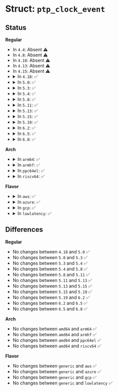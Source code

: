 # Struct: <code>ptp_clock_event</code>

## Status
<b>Regular</b>
<ul>
<li>
In <code>4.4</code>: Absent ⚠️
</li>
<li>
In <code>4.8</code>: Absent ⚠️
</li>
<li>
In <code>4.10</code>: Absent ⚠️
</li>
<li>
In <code>4.13</code>: Absent ⚠️
</li>
<li>
In <code>4.15</code>: Absent ⚠️
</li>
<li>
<details>
<summary>In <code>4.18</code>: ✅</summary>

```c
struct ptp_clock_event {
    int type;
    int index;
    u64 timestamp;
    struct pps_event_time pps_times;
};
```
</details>
</li>
<li>
<details>
<summary>In <code>5.0</code>: ✅</summary>

```c
struct ptp_clock_event {
    int type;
    int index;
    u64 timestamp;
    struct pps_event_time pps_times;
};
```
</details>
</li>
<li>
<details>
<summary>In <code>5.3</code>: ✅</summary>

```c
struct ptp_clock_event {
    int type;
    int index;
    u64 timestamp;
    struct pps_event_time pps_times;
};
```
</details>
</li>
<li>
<details>
<summary>In <code>5.4</code>: ✅</summary>

```c
struct ptp_clock_event {
    int type;
    int index;
    u64 timestamp;
    struct pps_event_time pps_times;
};
```
</details>
</li>
<li>
<details>
<summary>In <code>5.8</code>: ✅</summary>

```c
struct ptp_clock_event {
    int type;
    int index;
    u64 timestamp;
    struct pps_event_time pps_times;
};
```
</details>
</li>
<li>
<details>
<summary>In <code>5.11</code>: ✅</summary>

```c
struct ptp_clock_event {
    int type;
    int index;
    u64 timestamp;
    struct pps_event_time pps_times;
};
```
</details>
</li>
<li>
<details>
<summary>In <code>5.13</code>: ✅</summary>

```c
struct ptp_clock_event {
    int type;
    int index;
    u64 timestamp;
    struct pps_event_time pps_times;
};
```
</details>
</li>
<li>
<details>
<summary>In <code>5.15</code>: ✅</summary>

```c
struct ptp_clock_event {
    int type;
    int index;
    u64 timestamp;
    struct pps_event_time pps_times;
};
```
</details>
</li>
<li>
<details>
<summary>In <code>5.19</code>: ✅</summary>

```c
struct ptp_clock_event {
    int type;
    int index;
    u64 timestamp;
    struct pps_event_time pps_times;
};
```
</details>
</li>
<li>
<details>
<summary>In <code>6.2</code>: ✅</summary>

```c
struct ptp_clock_event {
    int type;
    int index;
    u64 timestamp;
    struct pps_event_time pps_times;
};
```
</details>
</li>
<li>
<details>
<summary>In <code>6.5</code>: ✅</summary>

```c
struct ptp_clock_event {
    int type;
    int index;
    u64 timestamp;
    struct pps_event_time pps_times;
};
```
</details>
</li>
<li>
<details>
<summary>In <code>6.8</code>: ✅</summary>

```c
struct ptp_clock_event {
    int type;
    int index;
    u64 timestamp;
    struct pps_event_time pps_times;
};
```
</details>
</li>
</ul>
<b>Arch</b>
<ul>
<li>
<details>
<summary>In <code>arm64</code>: ✅</summary>

```c
struct ptp_clock_event {
    int type;
    int index;
    u64 timestamp;
    struct pps_event_time pps_times;
};
```
</details>
</li>
<li>
<details>
<summary>In <code>armhf</code>: ✅</summary>

```c
struct ptp_clock_event {
    int type;
    int index;
    u64 timestamp;
    struct pps_event_time pps_times;
};
```
</details>
</li>
<li>
<details>
<summary>In <code>ppc64el</code>: ✅</summary>

```c
struct ptp_clock_event {
    int type;
    int index;
    u64 timestamp;
    struct pps_event_time pps_times;
};
```
</details>
</li>
<li>
<details>
<summary>In <code>riscv64</code>: ✅</summary>

```c
struct ptp_clock_event {
    int type;
    int index;
    u64 timestamp;
    struct pps_event_time pps_times;
};
```
</details>
</li>
</ul>
<b>Flavor</b>
<ul>
<li>
<details>
<summary>In <code>aws</code>: ✅</summary>

```c
struct ptp_clock_event {
    int type;
    int index;
    u64 timestamp;
    struct pps_event_time pps_times;
};
```
</details>
</li>
<li>
<details>
<summary>In <code>azure</code>: ✅</summary>

```c
struct ptp_clock_event {
    int type;
    int index;
    u64 timestamp;
    struct pps_event_time pps_times;
};
```
</details>
</li>
<li>
<details>
<summary>In <code>gcp</code>: ✅</summary>

```c
struct ptp_clock_event {
    int type;
    int index;
    u64 timestamp;
    struct pps_event_time pps_times;
};
```
</details>
</li>
<li>
<details>
<summary>In <code>lowlatency</code>: ✅</summary>

```c
struct ptp_clock_event {
    int type;
    int index;
    u64 timestamp;
    struct pps_event_time pps_times;
};
```
</details>
</li>
</ul>

## Differences
<b>Regular</b>
<ul>
<li>
No changes between <code>4.18</code> and <code>5.0</code> ✅
</li>
<li>
No changes between <code>5.0</code> and <code>5.3</code> ✅
</li>
<li>
No changes between <code>5.3</code> and <code>5.4</code> ✅
</li>
<li>
No changes between <code>5.4</code> and <code>5.8</code> ✅
</li>
<li>
No changes between <code>5.8</code> and <code>5.11</code> ✅
</li>
<li>
No changes between <code>5.11</code> and <code>5.13</code> ✅
</li>
<li>
No changes between <code>5.13</code> and <code>5.15</code> ✅
</li>
<li>
No changes between <code>5.15</code> and <code>5.19</code> ✅
</li>
<li>
No changes between <code>5.19</code> and <code>6.2</code> ✅
</li>
<li>
No changes between <code>6.2</code> and <code>6.5</code> ✅
</li>
<li>
No changes between <code>6.5</code> and <code>6.8</code> ✅
</li>
</ul>
<b>Arch</b>
<ul>
<li>
No changes between <code>amd64</code> and <code>arm64</code> ✅
</li>
<li>
No changes between <code>amd64</code> and <code>armhf</code> ✅
</li>
<li>
No changes between <code>amd64</code> and <code>ppc64el</code> ✅
</li>
<li>
No changes between <code>amd64</code> and <code>riscv64</code> ✅
</li>
</ul>
<b>Flavor</b>
<ul>
<li>
No changes between <code>generic</code> and <code>aws</code> ✅
</li>
<li>
No changes between <code>generic</code> and <code>azure</code> ✅
</li>
<li>
No changes between <code>generic</code> and <code>gcp</code> ✅
</li>
<li>
No changes between <code>generic</code> and <code>lowlatency</code> ✅
</li>
</ul>
